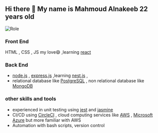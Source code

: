 ## Hi there 👋 My name is Mahmoud Alnakeeb 22 years old 
![Role](https://img.shields.io/badge/Fullstack%20-Javascript-%23f1c40f)

### Front End
HTML , CSS , JS my love😄 ,learning [react](https://reactjs.org/) 
### Back End 
- [node.js](https://nodejs.org/en/) , [express.js](https://expressjs.com/) ,learning [nest.js](https://nestjs.com/) ,
- relational database like [PostgreSQL](https://www.postgresql.org/) , non relational database like [MongoDB](https://www.mongodb.com/)
### other skills and tools
- experienced in unit testing using [jest](https://jestjs.io/) and [jasmine](https://jasmine.github.io/)
- CI/CD using [CircleCI](https://circleci.com/) , cloud computing services like [AWS](https://aws.amazon.com/) , [Microsoft Azure](https://azure.microsoft.com/) but more familiar with AWS
- Automation with bash scripts, version control


